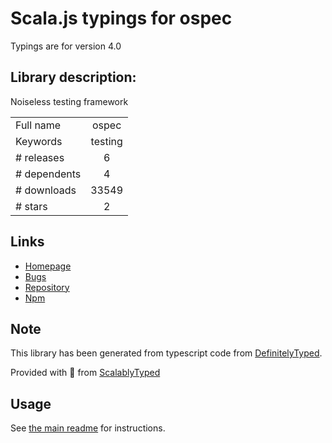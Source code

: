 
# Scala.js typings for ospec

Typings are for version 4.0

## Library description:
Noiseless testing framework

|                    |                 |
| ------------------ | :-------------: |
| Full name          | ospec |
| Keywords           | testing |
| # releases         | 6 |
| # dependents       | 4 |
| # downloads        | 33549 |
| # stars            | 2 |

## Links
- [Homepage](https://github.com/MithrilJS/ospec#readme)
- [Bugs](https://github.com/MithrilJS/ospec/issues)
- [Repository](https://github.com/MithrilJS/ospec)
- [Npm](https://www.npmjs.com/package/ospec)
    


## Note
This library has been generated from typescript code from [DefinitelyTyped](https://definitelytyped.org).

Provided with :purple_heart: from [ScalablyTyped](https://github.com/oyvindberg/ScalablyTyped)

## Usage
See [the main readme](../../readme.md) for instructions.


